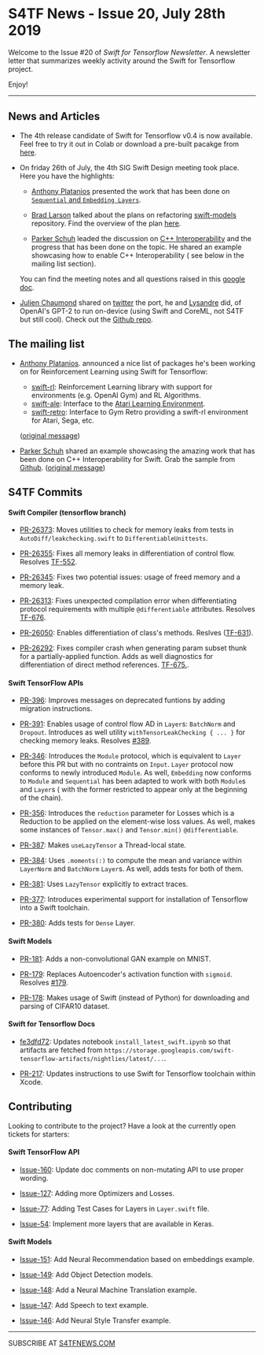 S4TF News - Issue 20, July 28th 2019
===================
                
Welcome to the Issue #20 of *Swift for Tensorflow Newsletter*. A newsletter letter that summarizes weekly activity around the Swift for Tensorflow project.

Enjoy!

---

## News and Articles

* The 4th release candidate of Swift for Tensorflow v0.4 is now available. Feel free to try it out in Colab or download a pre-built pacakge from [here](https://github.com/tensorflow/swift/blob/master/Installation.md#releases).

* On friday 26th of July, the 4th SIG Swift Design meeting took place. Here you have the highlights:

    * [Anthony Platanios](https://twitter.com/eaplatanios) presented the work that has been done on [`Sequential` and `Embedding Layers`](https://docs.google.com/presentation/d/1ux8-wmFBg-K9GHK-5zwIkEHPI8t0drAF7-OcQo4Zma0/edit#slide=id.p).

    * [Brad Larson](https://twitter.com/bradlarson) talked about the plans on refactoring [swift-models](http://github.com/tensorflow/swift-models) repository. Find the overview of the plan [here](https://docs.google.com/document/d/1eIFrogM7HYn-hIMvrVcoOGjC15KCxDEyn60GNX1_DJI/edit#heading=h.2kwalj5sazl4).

    * [Parker Schuh](https://github.com/pschuh) leaded the discussion on [C++ Interoperability](https://docs.google.com/document/d/12AeCyY7pjRrzuQFWK0QLpjjDHkNInUfvHCwtEgF4lEM/edit?usp=sharing) and the progress that has been done on the topic. He shared an example showcasing how to enable C++ Interoperability ( see below in the mailing list section).

    You can find the meeting notes and all questions raised in this [google doc](https://docs.google.com/document/d/1Fm56p5rV1t2Euh6WLtBFKGqI43ozC3EIjReyLk-LCLU/edit#heading=h.ybjihr2k1s4).

* [Julien Chaumond](https://twitter.com/julien_c) shared on [twitter](https://twitter.com/julien_c/status/1154771974213816321) the port, he and [Lysandre](https://twitter.com/LysandreJik) did, of OpenAI's GPT-2 to run on-device (using Swift and CoreML, not S4TF but still cool). Check out the [Github repo](https://github.com/huggingface/swift-coreml-transformers).

## The mailing list

* [Anthony Platanios](https://twitter.com/eaplatanios).  announced a nice list of packages he's been working on for Reinforcement Learning using Swift for Tensorflow:
    * [swift-rl](https://github.com/eaplatanios/swift-rl): Reinforcement Learning library with support for environments (e.g. OpenAI Gym) and RL Algorithms.
    * [swift-ale](https://github.com/eaplatanios/swift-ale): Interface to the [Atari Learning Environment](https://github.com/mgbellemare/Arcade-Learning-Environment).
    * [swift-retro](https://github.com/eaplatanios/swift-retro): Interface to Gym Retro providing a swift-rl environment for Atari, Sega, etc.
     
     ([original message](https://groups.google.com/a/tensorflow.org/d/msg/swift/40pFeHncFX0/TEc_zkTDBQAJ))

* [Parker Schuh](https://github.com/pschuh) shared an example showcasing the amazing work that has been done on C++ Interoperability for Swift. Grab the sample from [Github](https://github.com/pschuh/cpp_example). ([original message](https://groups.google.com/a/tensorflow.org/d/msg/swift/F8DDQBxi7yE/DkqWKNbiBQAJ))

## S4TF Commits

#### Swift Compiler (tensorflow branch)

* [PR-26373](https://github.com/apple/swift/pull/26373): Moves utilities to check for memory leaks from tests in `AutoDiff/leakchecking.swift` to `DifferentiableUnittests`.

* [PR-26355](https://github.com/apple/swift/pull/26355): Fixes all memory leaks in differentiation of control flow. Resolves [TF-552](https://bugs.swift.org/browse/TF-552).

* [PR-26345](https://github.com/apple/swift/pull/26345): Fixes two potential issues: usage of freed memory and a memory leak.

* [PR-26313](https://github.com/apple/swift/pull/26313): Fixes unexpected compilation error when differentiating protocol requirements with multiple `@differentiable` attributes. Resolves [TF-676](https://bugs.swift.org/browse/TF-676).

* [PR-26050](https://github.com/apple/swift/pull/26050): Enables differentiation of class's methods. Reslves ([TF-631](https://bugs.swift.org/browse/TF-631)).

* [PR-26292](https://github.com/apple/swift/pull/26292): Fixes compiler crash when generating param subset thunk for a partially-applied function. Adds as well diagnostics for differentiation of direct method references. [TF-675.](https://bugs.swift.org/browse/TF-675).

#### Swift TensorFlow APIs

* [PR-396](https://github.com/tensorflow/swift-apis/pull/396): Improves messages on deprecated funtions by adding migration instructions.

* [PR-391](https://github.com/tensorflow/swift-apis/pull/391): Enables usage of control flow AD in `Layer`s: `BatchNorm` and `Dropout`. Introduces as well utility `withTensorLeakChecking { ... }` for checking memory leaks. Resolves [#389](https://github.com/tensorflow/swift-apis/issues/389).

* [PR-346](https://github.com/tensorflow/swift-apis/pull/346): Introduces the `Module` protocol, which is equivalent to `Layer` before this PR but with no contraints on `Input`. `Layer` protocol now conforms to newly introduced `Module`. As well, `Embedding` now conforms to `Module` and `Sequential` has been adapted to work with both `Module`s and `Layer`s ( with the former restricted to appear only at the beginning of the chain).

* [PR-356](https://github.com/tensorflow/swift-apis/pull/356): Introduces the `reduction` parameter for Losses which is a Reduction to be applied on the element-wise loss values. As well, makes some instances of `Tensor.max()` and `Tensor.min()` `@differentiable`.

* [PR-387](https://github.com/tensorflow/swift-apis/pull/387): Makes `useLazyTensor` a Thread-local state.

* [PR-384](https://github.com/tensorflow/swift-apis/pull/384): Uses `.moments(:)` to compute the mean and variance within `LayerNorm` and `BatchNorm` `Layer`s. As well, adds tests for both of them. 

* [PR-381](https://github.com/tensorflow/swift-apis/pull/381): Uses `LazyTensor` explicitly to extract traces.

* [PR-377](https://github.com/tensorflow/swift-apis/pull/377): Introduces experimental support for installation of Tensorflow into a Swift toolchain.

* [PR-380](https://github.com/tensorflow/swift-apis/pull/380): Adds tests for `Dense` Layer.

#### Swift Models

* [PR-181](https://github.com/tensorflow/swift-models/pull/181): Adds a non-convolutional GAN example on MNIST.

* [PR-179](https://github.com/tensorflow/swift-models/issues/179): Replaces Autoencoder's activation function with `sigmoid`. Resolves [#179](https://github.com/tensorflow/swift-models/issues/179).

* [PR-178](https://github.com/tensorflow/swift-models/pull/178): Makes usage of Swift (instead of Python) for downloading and parsing of CIFAR10 dataset. 

#### Swift for Tensorflow Docs

* [fe3dfd72](https://github.com/tensorflow/swift/commit/fe3dfd72): Updates notebook `install_latest_swift.ipynb` so that artifacts are fetched from `https://storage.googleapis.com/swift-tensorflow-artifacts/nightlies/latest/...`.

* [PR-217](https://github.com/tensorflow/swift/pull/217): Updates instructions to use Swift for Tensorflow toolchain within Xcode.  

## Contributing

Looking to contribute to the project? Have a look at the currently open tickets for starters:

#### Swift TensorFlow API

* [Issue-160](https://github.com/tensorflow/swift-apis/issues/160): Update doc comments on non-mutating API to use proper wording.

* [Issue-127](https://github.com/tensorflow/swift-apis/issues/127): Adding more Optimizers and Losses.

* [Issue-77](https://github.com/tensorflow/swift-apis/issues/77):  Adding Test Cases for Layers in `Layer.swift` file.

* [Issue-54](https://github.com/tensorflow/swift-apis/issues/54): Implement more layers that are available in Keras.

#### Swift Models

* [Issue-151](https://github.com/tensorflow/swift-models/issues/151): Add Neural Recommendation based on embeddings example.

* [Issue-149](https://github.com/tensorflow/swift-models/issues/149): Add Object Detection models. 

* [Issue-148](https://github.com/tensorflow/swift-models/issues/148): Add a Neural Machine Translation example. 

* [Issue-147](https://github.com/tensorflow/swift-models/issues/147): Add Speech to text example.

* [Issue-146](https://github.com/tensorflow/swift-models/issues/146): Add Neural Style Transfer example.

---

SUBSCRIBE AT [S4TFNEWS.COM](https://www.s4tfnews.com/)
